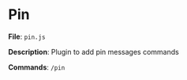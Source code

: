 # Pin

**File**: `pin.js`

**Description**: Plugin to add pin messages commands

**Commands**: `/pin`